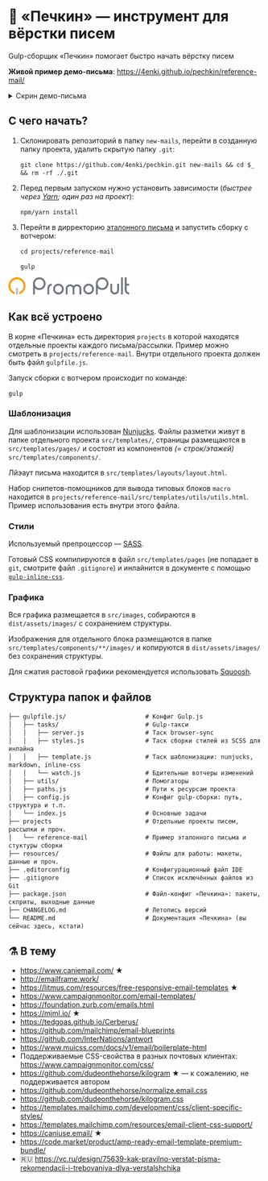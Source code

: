 # 📮 «Печкин» — инструмент для вёрстки писем
Gulp-сборщик «Печкин» помогает быстро начать вёрстку писем

**Живой пример демо-письма**: https://4enki.github.io/pechkin/reference-mail/

<details>
  <summary>Скрин демо-письма</summary>
  <img
    src=".github/pechkin-reference-mail-demo.png"
    alt="Скриншот эталонного демо-письма проекта «Печкин» для быстрого старта вёрстки писем"
  >
</details>

## С чего начать?
1. Склонировать репозиторий в папку `new-mails`, перейти в созданную папку проекта, удалить скрытую папку `.git`:
    ```console
    git clone https://github.com/4enki/pechkin.git new-mails && cd $_ && rm -rf ./.git
    ```

1. Перед первым запуском нужно установить зависимости (_быстрее через [Yarn](https://yarnpkg.com); один раз на проект_):
    ```console
    npm/yarn install
    ```

1. Перейти в дирректорию [эталонного письма](https://github.com/4enki/pechkin/tree/master/projects/reference-mail) и запустить сборку с вотчером:
    ```console
    cd projects/reference-mail
    ```
    ```console
    gulp
    ```

<a href="https://promopult.ru/promopult/career/?utm_source=pechkin">
  <img src=".github/promopult-logo.svg"
       alt="Развиваю «Печкин» при поддержке компании PromoPult"
       width="240"
       height="34">
</a>

## Как всё устроено
В корне «Печкина» есть директория `projects` в которой находятся отдельные проекты каждого письма/рассылки. Пример можно смотреть в `projects/reference-mail`. Внутри отдельного проекта должен быть файл `gulpfile.js`.

Запуск сборки с вотчером происходит по команде:
```console
gulp
```

### Шаблонизация
Для шаблонизации использован [Nunjucks](https://mozilla.github.io/nunjucks/templating.html). Файлы разметки живут в папке отдельного проекта `src/templates/`, страницы размещаются в `src/templates/pages/` и состоят из компонентов _(= строк/этажей)_ `src/templates/components/`.

Лйэаут письма находится в `src/templates/layouts/layout.html`.

Набор снипетов-помощников для вывода типовых блоков `macro` находится в `projects/reference-mail/src/templates/utils/utils.html`. Пример использования есть внутри этого файла.

### Стили
Используемый препроцессор — [SASS](https://sass-scss.ru/).

Готовый CSS компилируются в файл `src/templates/pages` (не попадает в `git`, смотрите файл `.gitignore`) и инлайнится в документе с помощью [`gulp-inline-css`](https://github.com/jonkemp/gulp-inline-css).

### Графика
Вся графика размещается в `src/images`, собираются в `dist/assets/images/` с сохранением структуры.

Изображения для отдельного блока размещаются в папке `src/templates/components/**/images/` и копируются в `dist/assets/images/` без сохранения структуры.

Для сжатия растовой графики рекомендуется использовать [Squoosh](https://squoosh.app/).

## Структура папок и файлов
```
├── gulpfile.js/                      # Конфиг Gulp.js
│   ├── tasks/                        # Gulp-такси
│   │   ├── server.js                 # Таск browser-sync
│   │   ├── styles.js                 # Таск сборки стилей из SCSS для инлайна
│   │   ├── template.js               # Таск шаблонизации: nunjucks, markdown, inline-css
│   │   └── watch.js                  # Бдительные вотчеры изменений
│   ├── utils/                        # Помогаторы
│   ├── paths.js                      # Пути к ресурсам проекта
│   ├── config.js                     # Конфиг gulp-сборки: путь, структура и т.п.
│   └── index.js                      # Основные задачи
├── projects                          # Отдельные проекты писем, рассылки и проч.
│   └── reference-mail                # Пример эталонного письма и стуктуры сборки
├── resources/                        # Файлы для работы: макеты, данные и проч.
├── .editorconfig                     # Конфигурационный файл IDE
├── .gitignore                        # Список исключённых файлов из Git
├── package.json                      # Файл-конфиг «Печкина»: пакеты, скприты, выходные данные
├── CHANGELOG.md                      # Летопись версий
└── README.md                         # Документация «Печкина» (вы сейчас здесь, кстати)
```

## ⚗️ В тему
* https://www.caniemail.com/ ★
* http://emailframe.work/
* https://litmus.com/resources/free-responsive-email-templates ★
* https://www.campaignmonitor.com/email-templates/
* https://foundation.zurb.com/emails.html
* https://mjml.io/ ★
* https://tedgoas.github.io/Cerberus/
* https://github.com/mailchimp/email-blueprints
* https://github.com/InterNations/antwort
* https://www.muicss.com/docs/v1/email/boilerplate-html
* Поддерживаемые CSS-свойства в разных почтовых клиентах: https://www.campaignmonitor.com/css/
* https://github.com/dudeonthehorse/kilogram ★ — к сожалению, не поддерживается автором
* https://github.com/dudeonthehorse/normalize.email.css
* https://github.com/dudeonthehorse/kilogram.css
* https://templates.mailchimp.com/development/css/client-specific-styles/
* https://templates.mailchimp.com/resources/email-client-css-support/
* https://caniuse.email/ ★
* https://code.market/product/amp-ready-email-template-premium-bundle/
* 🇷🇺 https://vc.ru/design/75639-kak-pravilno-verstat-pisma-rekomendacii-i-trebovaniya-dlya-verstalshchika
